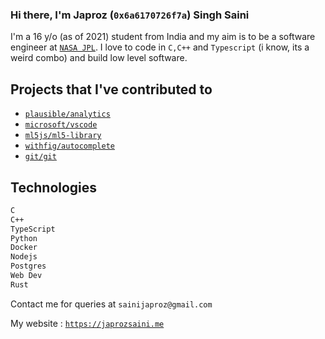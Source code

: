 ### Hi there, I'm Japroz (`0x6a6170726f7a`) Singh Saini

I'm a 16 y/o (as of 2021) student from India and my aim is to be a software engineer at [`NASA JPL`](https://jpl.nasa.gov). I love to code in `C,C++` and `Typescript` (i know, its a weird combo) and build low level software.

## Projects that I've contributed to
- [`plausible/analytics`](https://github.com/plausible/analytics)
- [`microsoft/vscode`](https://github.com/microsoft/vscode)
- [`ml5js/ml5-library`](https://github.com/ml5js/ml5-library)
- [`withfig/autocomplete`](https://github.com/withfig/autocomplete)
- [`git/git`](https://github.com/git/git)

## Technologies
```bash
C
C++
TypeScript
Python
Docker
Nodejs
Postgres
Web Dev
Rust
```

Contact me for queries at `sainijaproz@gmail.com`

My website : [`https://japrozsaini.me`](https://japrozsaini.me)
